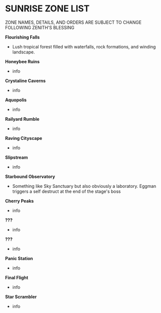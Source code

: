 # SUNRISE ZONE LIST

ZONE NAMES, DETAILS, AND ORDERS ARE SUBJECT TO CHANGE FOLLOWING ZENITH'S BLESSING

**Flourishing Falls**
- Lush tropical forest filled with waterfalls, rock formations, and winding landscape.

**Honeybee Ruins**
- info

**Crystaline Caverns**
- info

**Aquopolis**
- info

**Railyard Rumble**
- info

**Raving Cityscape**
- info

**Slipstream**
- info

**Starbound Observatory**
- Something like Sky Sanctuary but also obviously a laboratory. Eggman triggers a self destruct at the end of the stage's boss

**Cherry Peaks**
- info

**???**
- info

**???**
- info

**Panic Station**
- info

**Final Flight**
- info

**Star Scrambler**
- info
